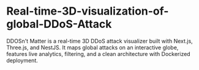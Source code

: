 # Real-time-3D-visualization-of-global-DDoS-Attack
DDOSn't Matter is a real-time 3D DDoS attack visualizer built with Next.js, Three.js, and NestJS. It maps global attacks on an interactive globe, features live analytics, filtering, and a clean architecture with Dockerized deployment.

